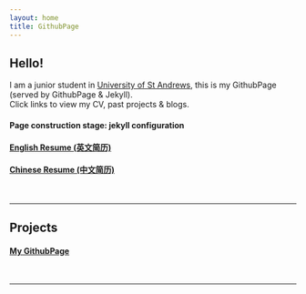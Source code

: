 ```yaml
---
layout: home
title: GithubPage
---
```


## Hello!
I am a junior student in [University of St Andrews](https://st-andrews.ac.uk), this is my GithubPage (served by GithubPage & Jekyll).  
Click links to view my CV, past projects & blogs.
#### Page construction stage: jekyll configuration
#### [English Resume (英文简历)](https://el15ande.github.io/lib/En_Resume_CompSci.pdf)
#### [Chinese Resume (中文简历)](https://el15ande.github.io/lib/Cn_Resume.pdf)
<br>
<hr>

## Projects
#### [My GithubPage](https://github.com/El15ande/El15ande.github.io)
<br>
<hr>
